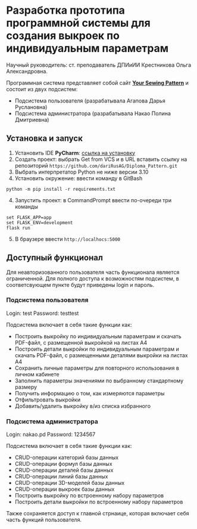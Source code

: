 # Разработка прототипа программной системы для создания выкроек по индивидуальным параметрам
Научный руководитель: ст. преподаватель ДПИиИИ Крестникова Ольга Александровна.

Программная система представляет собой сайт [**Your Sewing Pattern**](http://nishigara.pythonanywhere.com/) и состоит из двух подсистем:
- Подсистема пользователя (разрабатывала Агапова Дарья Руслановна)
- Подсистема администратора (разрабатывала Накао Полина Дмитриевна)

## Установка и запуск
1. Установить IDE **PyCharm**: [ссылка на установку](https://www.jetbrains.com/pycharm/)
2. Создать проект: выбрать Get from VCS и в URL вставить ссылку на репозиторий ```https://github.com/dariRusAG/Diploma_Pattern.git```
3. Выбрать интерпретатор Python не ниже версии 3.10
4. Установить окружение: ввести команду в GitBash
```
python -m pip install -r requirements.txt
``` 
4. Запустить проект: в CommandPrompt ввести по-очереди три команды
```
set FLASK_APP=app
set FLASK_ENV=development
flask run
```
5. В браузере ввести ```http://localhocs:5000```
 
## Доступный функционал
Для неавторизованного пользователя часть функционала является ограниченной. Для полного доступа к возможностям подсистем, в соответсвующем пункте будут приведены login и пароль.

### Подсистема пользователя
Login: test
Password: testtest

Подсистема включает в себя такие функции как:
- Построить выкройку по индивидуальным параметрам и скачать PDF-файл, с размещенной выкройкой на листах А4
- Построить детали выкройки по индивидуальным параметрам и скачать PDF-файл, с размещенными деталями выкройки на листах А4
- Сохранить личные параметры для повторного использования в личном кабинете
- Заполнить параметры значениями по выбранному стандартному размеру
- Получить информацию о том, как измеряются параметры
- Отфильтровать выкройки
- Добавить/удалить выкройку в/из списка избранного

### Подсистема администратора
Login: nakao.pd
Password: 1234567

Подсистема включает в себя такие функции как:
- CRUD-операции категорий базы данных
- CRUD-операции формул базы данных
- CRUD-операции деталей базы данных
- CRUD-операции линий базы данных
- CRUD-операции 3D-моделей базы данных
- CRUD-операции выкроек базы данных
- Построить выкройку по встроенному набору параметров
- Построить детали выкройки по встроенному набору параметров

Также сохраняется доступ к главной стрнаице, которая включает себя часть функций пользователя.
